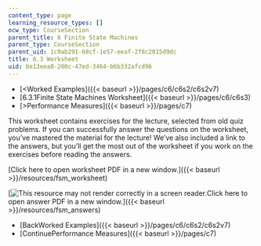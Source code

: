 ```yaml
---
content_type: page
learning_resource_types: []
ocw_type: CourseSection
parent_title: 6 Finite State Machines
parent_type: CourseSection
parent_uid: 1c9ab291-68cf-1e57-eeaf-2f8c2015d9dc
title: 6.3 Worksheet
uid: be13eea8-200c-47ed-3464-b6b332afcd96
---
```


*   [\<Worked Examples]({{< baseurl >}}/pages/c6/c6s2/c6s2v7)
*   [6.3.1Finite State Machines Worksheet]({{< baseurl >}}/pages/c6/c6s3)
*   [\>Performance Measures]({{< baseurl >}}/pages/c7)

This worksheet contains exercises for the lecture, selected from old quiz problems. If you can successfully answer the questions on the worksheet, you’ve mastered the material for the lecture! We’ve also included a link to the answers, but you’ll get the most out of the worksheet if you work on the exercises before reading the answers.

[Click here to open worksheet PDF in a new window.]({{< baseurl >}}/resources/fsm_worksheet)

[![This resource may not render correctly in a screen reader.](/images/inacessible.gif)Click here to open answer PDF in a new window.]({{< baseurl >}}/resources/fsm_answers)

*   [BackWorked Examples]({{< baseurl >}}/pages/c6/c6s2/c6s2v7)
*   [ContinuePerformance Measures]({{< baseurl >}}/pages/c7)